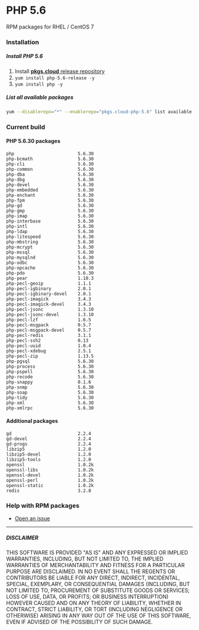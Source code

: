 # PHP 5.6

RPM packages for RHEL / CentOS 7

### Installation

##### Install PHP 5.6

1. Install [**pkgs.cloud** release repository](https://github.com/pkgs-cloud/release)
2. `yum install php-5.6-release -y`
3. `yum install php -y`

##### List all available packages

```bash
yum --disablerepo="*" --enablerepo="pkgs.cloud-php-5.6" list available
```

### Current build

#### PHP 5.6.30 packages

```
php                        5.6.30
php-bcmath                 5.6.30
php-cli                    5.6.30
php-common                 5.6.30
php-dba                    5.6.30
php-dbg                    5.6.30
php-devel                  5.6.30
php-embedded               5.6.30
php-enchant                5.6.30
php-fpm                    5.6.30
php-gd                     5.6.30
php-gmp                    5.6.30
php-imap                   5.6.30
php-interbase              5.6.30
php-intl                   5.6.30
php-ldap                   5.6.30
php-litespeed              5.6.30
php-mbstring               5.6.30
php-mcrypt                 5.6.30
php-mssql                  5.6.30
php-mysqlnd                5.6.30
php-odbc                   5.6.30
php-opcache                5.6.30
php-pdo                    5.6.30
php-pear                   1.10.3
php-pecl-geoip             1.1.1
php-pecl-igbinary          2.0.1
php-pecl-igbinary-devel    2.0.1
php-pecl-imagick           3.4.3
php-pecl-imagick-devel     3.4.3
php-pecl-jsonc             1.3.10
php-pecl-jsonc-devel       1.3.10
php-pecl-lzf               1.6.5
php-pecl-msgpack           0.5.7
php-pecl-msgpack-devel     0.5.7
php-pecl-redis             3.1.1
php-pecl-ssh2              0.13
php-pecl-uuid              1.0.4
php-pecl-xdebug            2.5.1
php-pecl-zip               1.13.5
php-pgsql                  5.6.30
php-process                5.6.30
php-pspell                 5.6.30
php-recode                 5.6.30
php-snappy                 0.1.6
php-snmp                   5.6.30
php-soap                   5.6.30
php-tidy                   5.6.30
php-xml                    5.6.30
php-xmlrpc                 5.6.30
```

#### Additional packages

```
gd                         2.2.4    
gd-devel                   2.2.4    
gd-progs                   2.2.4    
libzip5                    1.2.0
libzip5-devel              1.2.0
libzip5-tools              1.2.0
openssl                    1.0.2k
openssl-libs               1.0.2k
openssl-devel              1.0.2k 
openssl-perl               1.0.2k 
openssl-static             1.0.2k 
redis                      3.2.8
```

### Help with RPM packages

- [Open an issue](https://github.com/pkgs-cloud/release/issues)

---

##### DISCLAIMER

THIS SOFTWARE IS PROVIDED "AS IS" AND ANY EXPRESSED OR IMPLIED WARRANTIES, INCLUDING, BUT NOT LIMITED TO, THE IMPLIED WARRANTIES OF MERCHANTABILITY AND FITNESS FOR A PARTICULAR PURPOSE ARE DISCLAIMED. IN NO EVENT SHALL THE REGENTS OR CONTRIBUTORS BE LIABLE FOR ANY DIRECT, INDIRECT, INCIDENTAL, SPECIAL, EXEMPLARY, OR CONSEQUENTIAL DAMAGES (INCLUDING, BUT NOT LIMITED TO, PROCUREMENT OF SUBSTITUTE GOODS OR SERVICES; LOSS OF USE, DATA, OR PROFITS; OR BUSINESS INTERRUPTION)
HOWEVER CAUSED AND ON ANY THEORY OF LIABILITY, WHETHER IN CONTRACT, STRICT LIABILITY, OR TORT (INCLUDING NEGLIGENCE OR OTHERWISE) ARISING IN ANY WAY OUT OF THE USE OF THIS SOFTWARE, EVEN IF ADVISED OF THE POSSIBILITY OF SUCH DAMAGE.